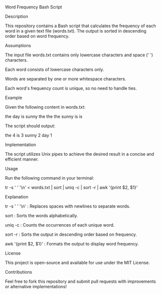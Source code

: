 Word Frequency Bash Script

Description

This repository contains a Bash script that calculates the frequency of each word in a given text file (words.txt). The output is sorted in descending order based on word frequency.

Assumptions

The input file words.txt contains only lowercase characters and space (' ') characters.

Each word consists of lowercase characters only.

Words are separated by one or more whitespace characters.

Each word's frequency count is unique, so no need to handle ties.

Example

Given the following content in words.txt:

the day is sunny the the
the sunny is is

The script should output:

the 4
is 3
sunny 2
day 1

Implementation

The script utilizes Unix pipes to achieve the desired result in a concise and efficient manner.

Usage

Run the following command in your terminal:

tr -s ' ' '\n' < words.txt | sort | uniq -c | sort -r | awk '{print $2, $1}'

Explanation

tr -s ' ' '\n' : Replaces spaces with newlines to separate words.

sort : Sorts the words alphabetically.

uniq -c : Counts the occurrences of each unique word.

sort -r : Sorts the output in descending order based on frequency.

awk '{print $2, $1}' : Formats the output to display word frequency.

License

This project is open-source and available for use under the MIT License.

Contributions

Feel free to fork this repository and submit pull requests with improvements or alternative implementations!

